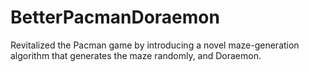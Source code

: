 # BetterPacmanDoraemon
Revitalized the Pacman game by introducing a novel maze-generation algorithm that generates the maze randomly, and Doraemon.
